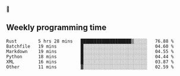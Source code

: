 🐸

## Weekly programming time
<!--START_SECTION:waka-->

```text
Rust        5 hrs 28 mins   ███████████████████▒░░░░░   76.88 %
Batchfile   19 mins         █░░░░░░░░░░░░░░░░░░░░░░░░   04.60 %
Markdown    19 mins         █░░░░░░░░░░░░░░░░░░░░░░░░   04.55 %
Python      18 mins         █░░░░░░░░░░░░░░░░░░░░░░░░   04.44 %
XML         16 mins         █░░░░░░░░░░░░░░░░░░░░░░░░   03.87 %
Other       11 mins         ▓░░░░░░░░░░░░░░░░░░░░░░░░   02.59 %
```

<!--END_SECTION:waka-->

